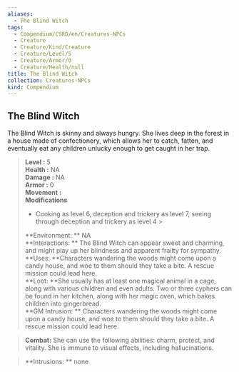 ```yaml
---
aliases:
  - The Blind Witch
tags:
  - Compendium/CSRD/en/Creatures-NPCs
  - Creature
  - Creature/Kind/Creature
  - Creature/Level/5
  - Creature/Armor/0
  - Creature/Health/null
title: The Blind Witch
collection: Creatures-NPCs
kind: Compendium
---
```

## The Blind Witch  
The Blind Witch is skinny and always hungry. She lives deep in the forest in a house made of confectionery, which allows her to catch, fatten, and eventually eat any children unlucky enough to get caught in her trap.  

  
> **Level :** 5  
> **Health :** NA  
> **Damage :** NA  
> **Armor :** 0  
> **Movement :**   
> **Modifications**  
>- Cooking as level 6, deception and trickery as level 7, seeing through deception and trickery as level 4 >
>  
> **Environment: ** NA  
> **Interactions: ** The Blind Witch can appear sweet and charming, and might play up her blindness and apparent frailty for sympathy.  
> **Uses: **Characters wandering the woods might come upon a candy house, and woe to them should they take a bite. A rescue mission could lead here.  
> **Loot: **She usually has at least one magical animal in a cage, along with various children and even adults. Two or three cyphers can be found in her kitchen, along with her magic oven, which bakes children into gingerbread.  
> **GM Intrusion: ** Characters wandering the woods might come upon a candy house, and woe to them should they take a bite. A rescue mission could lead here.  

> **Combat:** 
> She can use the following abilities: charm, protect, and vitality. She is immune to visual effects, including hallucinations.  
  

> **Intrusions: ** 
> none  
